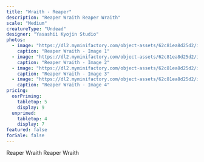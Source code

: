 ```yaml
---
title: "Wraith - Reaper"
description: "Reaper Wraith Reaper Wraith"
scale: "Medium"
creatureType: "Undead"
designer: "Yasashii Kyojin Studio"
photos:
  - image: "https://dl2.myminifactory.com/object-assets/62c81ea8d25d2/images/720X720-wraith-boss-bob-ps-1.jpg"
    caption: "Reaper Wraith - Image 1"
  - image: "https://dl2.myminifactory.com/object-assets/62c81ea8d25d2/images/720X720-wraith-13.jpg"
    caption: "Reaper Wraith - Image 2"
  - image: "https://dl2.myminifactory.com/object-assets/62c81ea8d25d2/images/720X720-wraith-12.jpg"
    caption: "Reaper Wraith - Image 3"
  - image: "https://dl2.myminifactory.com/object-assets/62c81ea8d25d2/images/720X720-wraith-11.jpg"
    caption: "Reaper Wraith - Image 4"
pricing:
  osrPriming:
    tabletop: 5
    display: 9
  unprimed:
    tabletop: 4
    display: 7
featured: false
forSale: false
---
```


Reaper Wraith Reaper Wraith